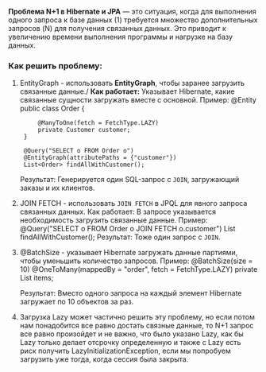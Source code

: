 **Проблема N+1 в Hibernate и JPA** — это ситуация, когда для выполнения одного запроса к базе данных (1) требуется множество дополнительных запросов (N) для получения связанных данных. Это приводит к увеличению времени выполнения программы и нагрузке на базу данных.

### Как решить проблему:
1. EntityGraph - использовать **EntityGraph**, чтобы заранее загрузить связанные данные./
   **Как работает:** Указывает Hibernate, какие связанные сущности загружать вместе с основной.
	   Пример:
	   @Entity
		public class Order {
		
		    @ManyToOne(fetch = FetchType.LAZY)
		    private Customer customer;
		}
		
		@Query("SELECT o FROM Order o")
		@EntityGraph(attributePaths = {"customer"})
		List<Order> findAllWithCustomer();
	
    Результат: Генерируется один SQL-запрос с `JOIN`, загружающий заказы и их клиентов.
    
2. JOIN FETCH - использовать `JOIN FETCH` в JPQL для явного запроса связанных данных.
   Как работает: В запросе указывается необходимость загрузить связанные данные.
   Пример:
   @Query("SELECT o FROM Order o JOIN FETCH o.customer")
   List<Order> findAllWithCustomer();
   Результат: Тоже один запрос с `JOIN`.
   
 3. @BatchSize - указывает Hibernate загружать данные партиями, чтобы уменьшить количество запросов.
    Пример:
	@BatchSize(size = 10)
	@OneToMany(mappedBy = "order", fetch = FetchType.LAZY)
	private List<Item> items;

	Результат: Вместо одного запроса на каждый элемент Hibernate загружает по 10 объектов за раз.

4. Загрузка Lazy может частично решить эту проблему, но если потом нам понадобится все равно достать связные данные, то N+1 запрос все равно произойдет и не важно, что было указано Lazy, как бы Lazy только делает отсрочку определенную и также с Lazy есть риск получить LazyInitializationException, если мы попробуем загрузить уже тогда, когда сессия была закрыта.


   
